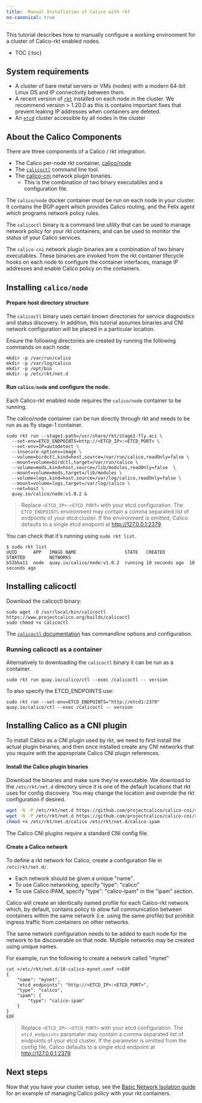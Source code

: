 ```yaml
---
title:  Manual Installation of Calico with rkt
no-canonical: true
---
```


This tutorial describes how to manually configure a working environment for
a cluster of Calico-rkt enabled nodes.

* TOC
{:toc}

## System requirements

- A cluster of bare metal servers or VMs (nodes) with a modern 64-bit Linux OS and IP connectivity
  between them.
- A recent version of [`rkt`](https://github.com/coreos/rkt/releases/latest) installed on each node in the cluster.  We recommend
  version > 1.20.0 as this is contains important fixes that prevent leaking IP addresses
  when containers are deleted.
- An [`etcd`](https://coreos.com/etcd/docs/latest/) cluster accessible by all nodes in the cluster

## About the Calico Components

There are three components of a Calico / rkt integration.

- The Calico per-node rkt container, [calico/node](https://quay.io/repository/calico/node?tab=tags)
- The [`calicoctl`](https://github.com/projectcalico/calicoctl/releases) command line tool.
- The [calico-cni](https://github.com/projectcalico/calico-cni/releases) network plugin binaries.
  - This is the combination of two binary executables and a configuration file.

The `calico/node` docker container must be run on each node in your cluster.  It contains
the BGP agent which provides Calico routing, and the Felix agent which programs network policy
rules.

The `calicoctl` binary is a command line utility that can be used to manage network policy
for your rkt containers, and can be used to monitor the status of your Calico services.

The `calico-cni` network plugin binaries are a combination of two binary executables.
These binaries are invoked from the rkt container lifecycle hooks on each node to configure
the container interfaces,  manage IP addresses and enable Calico policy on the containers.

## Installing `calico/node`

#### Prepare host directory structure

The `calicoctl` binary uses certain known directories for service diagnostics and
status discovery.  In addition, this tutorial assumes binaries and CNI network
configuration will be placed in a particular location.

Ensure the following directories are created by running the following commands on
each node:

```
mkdir -p /var/run/calico
mkdir -p /var/log/calico
mkdir -p /opt/bin
mkdir -p /etc/rkt/net.d
```

#### Run `calico/node` and configure the node.

Each Calico-rkt enabled node requires the `calico/node` container to be running.

The calico/node container can be run directly through rkt and needs to be run as
as fly stage-1 container.

```shell
sudo rkt run --stage1-path=/usr/share/rkt/stage1-fly.aci \
  --set-env=ETCD_ENDPOINTS=http://<ETCD_IP>:<ETCD_PORT> \
  --set-env=IP=autodetect \
  --insecure-options=image \
  --volume=birdctl,kind=host,source=/var/run/calico,readOnly=false \
  --mount=volume=birdctl,target=/var/run/calico \
  --volume=mods,kind=host,source=/lib/modules,readOnly=false  \
  --mount=volume=mods,target=/lib/modules \
  --volume=logs,kind=host,source=/var/log/calico,readOnly=false \
  --mount=volume=logs,target=/var/log/calico \
  --net=host \
  quay.io/calico/node:v1.0.2 &
```

> Replace `<ETCD_IP>:<ETCD_PORT>` with your etcd configuration.  The `ETCD_ENDPOINTS`
> environment may contain a comma separated list of endpoints of your etcd cluster.
> If the environment is omitted, Calico defaults to a single etcd
> endpoint at http://127.0.0.1:2379.

You can check that it's running using `sudo rkt list`.

```shell
$ sudo rkt list
UUID      APP	IMAGE NAME                  STATE   CREATED         STARTED         NETWORKS
b52bba11  node  quay.io/calico/node:v1.0.2  running 10 seconds ago  10 seconds ago
```

## Installing calicoctl
   Download the calicoctl binary:

   ```
   sudo wget -O /usr/local/bin/calicoctl https://www.projectcalico.org/builds/calicoctl
   sudo chmod +x calicoctl
   ```

The [`calicoctl` documentation]({{site.baseurl}}/{{page.version}}/reference/calicoctl/) has commandline options and configuration.

### Running calicoctl as a container

Alternatively to downloading the `calicoctl` binary it can be run as a container.

```
sudo rkt run quay.io/calico/ctl --exec /calicoctl -- version
```

To also specify the ETCD_ENDPOINTS use:

```
sudo rkt run --set-env=ETCD_ENDPOINTS="http://etcd1:2379" quay.io/calico/ctl --exec /calicoctl -- version
```

## Installing Calico as a CNI plugin

To install Calico as a CNI plugin used by rkt, we need to first install the
actual plugin binaries, and then once installed create any CNI networks that you
require with the appropriate Calico CNI plugin references.

#### Install the Calico plugin binaries

Download the binaries and make sure they're executable.  We download to the
`/etc/rkt/net.d` directory since it is one of the default locations that rkt uses
for config discovery.  You may change the location and override the rkt configuration
if desired.

```bash
wget -N -P /etc/rkt/net.d https://github.com/projectcalico/calico-cni/releases/download/v1.5.6/calico
wget -N -P /etc/rkt/net.d https://github.com/projectcalico/calico-cni/releases/download/v1.5.6/calico-ipam
chmod +x /etc/rkt/net.d/calico /etc/rkt/net.d/calico-ipam
```

The Calico CNI plugins require a standard CNI config file.

#### Create a Calico network

To define a rkt network for Calico, create a configuration file in `/etc/rkt/net.d/`.

- Each network should be given a unique "name".
- To use Calico networking, specify "type": "calico"
- To use Calico IPAM, specify "type": "calico-ipam" in the "ipam" section.

Calico will create an identically named profile for each Calico-rkt network which, by
default, contains policy to allow full communication between containers within the same
network (i.e. using the same profile) but prohibit ingress traffic from containers
on other networks.

The same network configuration needs to be added to each node for the network
to be discoverable on that node.  Mutliple networks may be created using unique names.

For example, run the following to create a network called "mynet"

```shell
cat >/etc/rkt/net.d/10-calico-mynet.conf <<EOF
{
    "name": "mynet",
    "etcd_endpoints": "http://<ETCD_IP>:<ETCD_PORT>",
    "type": "calico",
    "ipam": {
        "type": "calico-ipam"
    }
}
EOF
```

> Replace `<ETCD_IP>:<ETCD_PORT>` with your etcd configuration.  The `etcd_endpoints`
> paramater may contain a comma separated list of endpoints of your etcd cluster.
> If the parameter is omitted from the config file, Calico defaults to a single etcd
> endpoint at http://127.0.0.1:2379.

## Next steps

Now that you have your cluster setup, see the
[Basic Network Isolation guide]({{site.baseurl}}/{{page.version}}/getting-started/rkt/tutorials/basic)
for an example of managing Calico policy with your rkt containers.
